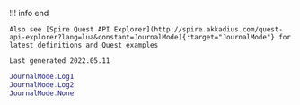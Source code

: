 !!! info end

    Also see [Spire Quest API Explorer](http://spire.akkadius.com/quest-api-explorer?lang=lua&constant=JournalMode){:target="JournalMode"} for latest definitions and Quest examples

    Last generated 2022.05.11

``` lua
JournalMode.Log1
JournalMode.Log2
JournalMode.None

```
